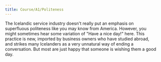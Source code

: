 ```yaml
---
title: Course/A1/Politeness
---
```


The Icelandic service industry doesn't really put an emphasis on superfluous politeness like you may know from America. However, you might sometimes hear some variation of "Have a nice day!" here. This practice is new, imported by business owners who have studied abroad, and strikes many Icelanders as a very unnatural way of ending a conversation. But most are just happy that someone is wishing them a good day.

